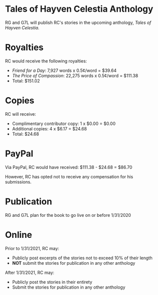 # Tales of Hayven Celestia Anthology
RG and G7L will publish RC's stories in the upcoming anthology, *Tales of Hayven Celestia.*
# Royalties
RC would receive the following royalties:
* *Friend for a Day*: 7,927 words x 0.5¢/word = $39.64
* *The Price of Compassion*: 22,275 words x 0.5¢/word = $111.38
* Total: $151.02
# Copies
RC will receive:
* Complimentary contributor copy: 1 x $0.00 = $0.00
* Additional copies: 4 x $6.17 = $24.68
* Total: $24.68
# PayPal
Via PayPal, RC would have received: $111.38 - $24.68 = $86.70

However, RC has opted not to receive any compensation for his submissions.
# Publication
RG and G7L plan for the book to go live on or before 1/31/2020
# Online
Prior to 1/31/2021, RC may:
* Publicly post excerpts of the stories not to exceed 10% of their length
* **NOT** submit the stories for publication in any other anthology

After 1/31/2021, RC may:
* Publicly post the stories in their entirety
* Submit the stories for publication in any other anthology
